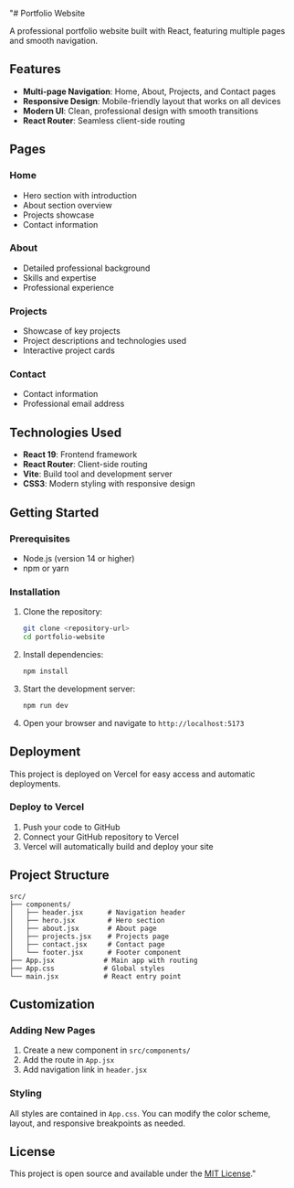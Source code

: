 "# Portfolio Website

A professional portfolio website built with React, featuring multiple pages and smooth navigation.

## Features

- **Multi-page Navigation**: Home, About, Projects, and Contact pages
- **Responsive Design**: Mobile-friendly layout that works on all devices
- **Modern UI**: Clean, professional design with smooth transitions
- **React Router**: Seamless client-side routing

## Pages

### Home
- Hero section with introduction
- About section overview
- Projects showcase
- Contact information

### About
- Detailed professional background
- Skills and expertise
- Professional experience

### Projects
- Showcase of key projects
- Project descriptions and technologies used
- Interactive project cards

### Contact
- Contact information
- Professional email address

## Technologies Used

- **React 19**: Frontend framework
- **React Router**: Client-side routing
- **Vite**: Build tool and development server
- **CSS3**: Modern styling with responsive design

## Getting Started

### Prerequisites

- Node.js (version 14 or higher)
- npm or yarn

### Installation

1. Clone the repository:
   ```bash
   git clone <repository-url>
   cd portfolio-website
   ```

2. Install dependencies:
   ```bash
   npm install
   ```

3. Start the development server:
   ```bash
   npm run dev
   ```

4. Open your browser and navigate to `http://localhost:5173`

## Deployment

This project is deployed on Vercel for easy access and automatic deployments.

### Deploy to Vercel

1. Push your code to GitHub
2. Connect your GitHub repository to Vercel
3. Vercel will automatically build and deploy your site

## Project Structure

```
src/
├── components/
│   ├── header.jsx      # Navigation header
│   ├── hero.jsx        # Hero section
│   ├── about.jsx       # About page
│   ├── projects.jsx    # Projects page
│   ├── contact.jsx     # Contact page
│   └── footer.jsx      # Footer component
├── App.jsx            # Main app with routing
├── App.css            # Global styles
└── main.jsx           # React entry point
```

## Customization

### Adding New Pages

1. Create a new component in `src/components/`
2. Add the route in `App.jsx`
3. Add navigation link in `header.jsx`

### Styling

All styles are contained in `App.css`. You can modify the color scheme, layout, and responsive breakpoints as needed.

## License

This project is open source and available under the [MIT License](LICENSE)."
